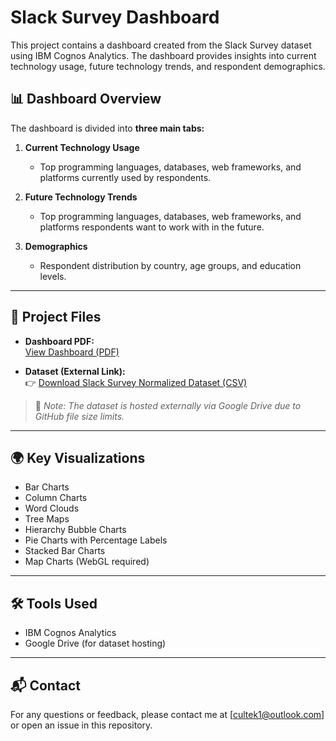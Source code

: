 # Slack Survey Dashboard

This project contains a dashboard created from the Slack Survey dataset using IBM Cognos Analytics. The dashboard provides insights into current technology usage, future technology trends, and respondent demographics.

## 📊 Dashboard Overview

The dashboard is divided into **three main tabs:**

1. **Current Technology Usage**
   - Top programming languages, databases, web frameworks, and platforms currently used by respondents.
   
2. **Future Technology Trends**
   - Top programming languages, databases, web frameworks, and platforms respondents want to work with in the future.

3. **Demographics**
   - Respondent distribution by country, age groups, and education levels.

---

## 📂 Project Files

- **Dashboard PDF:**  
  [View Dashboard (PDF)](dashboards/slack_survey_dashboard.pdf)

- **Dataset (External Link):**  
  👉 [Download Slack Survey Normalized Dataset (CSV)](https://drive.google.com/file/d/1VnaXHfSkUtkCWYCja8Xs5lUvofgKuyN-/view?usp=drive_link)

> 📌 *Note: The dataset is hosted externally via Google Drive due to GitHub file size limits.*

---

## 🌍 Key Visualizations

- Bar Charts  
- Column Charts  
- Word Clouds  
- Tree Maps  
- Hierarchy Bubble Charts  
- Pie Charts with Percentage Labels  
- Stacked Bar Charts  
- Map Charts (WebGL required)

---

## 🛠️ Tools Used

- IBM Cognos Analytics  
- Google Drive (for dataset hosting)

---

## 📬 Contact

For any questions or feedback, please contact me at [cultek1@outlook.com] or open an issue in this repository.
